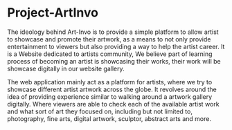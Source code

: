 # Project-ArtInvo


The ideology behind Art-Invo is to provide a simple platform to allow artist to showcase and promote their artwork, as a means to not only provide entertainment to viewers but also providing a way to help the artist career. It is a Website dedicated to artists community, We believe part of learning process of becoming an artist is showcasing their works, their work will be showcase digitally in our website gallery.

The web application mainly act as a platform for artists, where we try to showcase different artist artwork across the globe. It revolves around the idea of providing experience similar to walking around a artwork gallery digitally.  Where viewers are able to check each of the available artist work and what sort of art they focused on, including but not limited to, photography, fine arts, digital artwork, sculptor, abstract arts and more.
